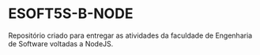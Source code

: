 # ESOFT5S-B-NODE
Repositório criado para entregar as atividades da faculdade de Engenharia de Software voltadas a NodeJS.
